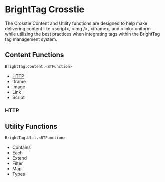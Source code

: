 BrightTag Crosstie
==================

The Crosstie Content and Utility functions are designed to help make delivering content like &lt;script&gt;, &lt;img /&gt;, &lt;iframe&gt;, and &lt;link&gt; uniform while utilizing the best practices when integrating tags within the BrightTag tag management system. 

Content Functions
-----------------
```sh
BrightTag.Content.<BTFunction>
```

  - [HTTP](#http)
  - Iframe
  - Image
  - Link
  - Script

### <a name="http"></a>HTTP

Utility Functions
-----------------
```sh
BrightTag.Util.<BTFunction>
```

  - Contains
  - Each
  - Extend
  - Filter
  - Map
  - Types

